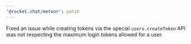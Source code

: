 ```yaml
---
'@rocket.chat/meteor': patch
---
```


Fixed an issue while creating tokens via the special `users.createToken` API was not respecting the maximum login tokens allowed for a user.
